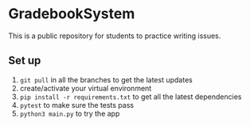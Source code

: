 # GradebookSystem
This is a public repository for students to practice writing issues.

## Set up
1. `git pull` in all the branches to get the latest updates
2. create/activate your virtual environment
3. `pip install -r requirements.txt` to get all the latest dependencies
4. `pytest` to make sure the tests pass
5. `python3 main.py` to try the app